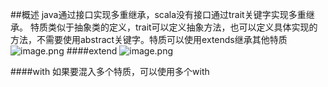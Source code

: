 ##概述
java通过接口实现多重继承，scala没有接口通过trait关键字实现多重继承。
特质类似于抽象类的定义，trait可以定义抽象方法，也可以定义具体实现的方法，不需要使用abstract关键字。特质可以使用extends继承其他特质
![image.png](https://upload-images.jianshu.io/upload_images/143845-b943bfa0935ca1ce.png?imageMogr2/auto-orient/strip%7CimageView2/2/w/1240)
####extend
![image.png](https://upload-images.jianshu.io/upload_images/143845-9d6ccdc800e65c73.png?imageMogr2/auto-orient/strip%7CimageView2/2/w/1240)

####with
如果要混入多个特质，可以使用多个with

